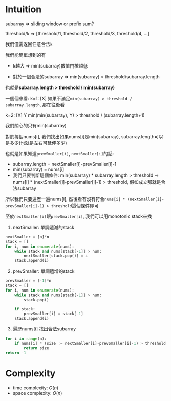 # Intuition

subarray => sliding window or prefix sum?

threshold/k => [threshold/1, threshold/2, threshold/3, threshold/4, ...]

我們僅需返回任意合法`k`

我們能簡單想到的有
- k越大 => min(subarray)數值門檻越低

- 對於一個合法的subarray => min(subarray) > threshold/subarray.length

也就是**subarray.length > threshold / min(subarray)**

一個個來看:
k=1: [X]
如果不滿足`min(subarray) > threshold / subarray.length`, 那在往後看

k=2: [X] Y
min(min(subarray), Y) > threshold / (subarray.length+1)

我們關心的只有min(subarray)

對於每個nums[i], 我們找出如果nums[i]是min(subarray), subarray.length可以是多少(也就是左右可延伸多少)

也就是如果知道`prevSmaller[i]`, `nextSmaller[i]`的話:
- subarray.length = nextSmaller[i]-prevSmaller[i]-1
- min(subarray) = nums[i]
- 我們只要判斷這個條件: min(subarray) * subarray.length > threshold => nums[i] * (nextSmaller[i]-prevSmaller[i]-1) > threshold, 假如成立那就是合法subarray

所以我們只要遍歷一遍nums[i], 然後看有沒有符合`nums[i] * (nextSmaller[i]-prevSmaller[i]-1) > threshold`這個條件即可

至於`nextSmaller[i]`跟`prevSmaller[i]`, 我們可以用monotonic stack來找

1. nextSmaller: 單調遞減的stack

```py
nextSmaller = [n]*n
stack = []
for i, num in enumerate(nums):
    while stack and nums[stack[-1]] > num:
        nextSmaller[stack.pop()] = i
    stack.append(i)
```

2. prevSmaller: 單調遞增的stack

```py
prevSmaller = [-1]*n
stack = []
for i, num in enumerate(nums):
    while stack and nums[stack[-1]] > num:
        stack.pop()

    if stack:
        prevSmaller[i] = stack[-1]
    stack.append(i)
```

3. 遍歷nums[i] 找出合法subarray

```py
for i in range(n):
    if nums[i] * (size := nextSmaller[i]-prevSmaller[i]-1) > threshold:
        return size
return -1
```

# Complexity

- time complexity: $O(n)$
- space complexity: $O(n)$